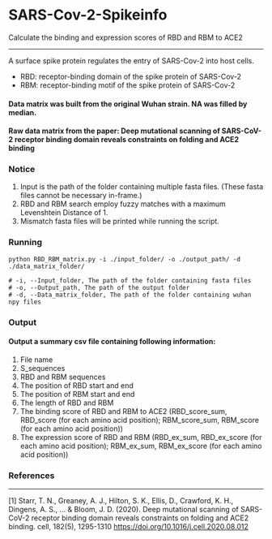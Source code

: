 # SARS-Cov-2-Spikeinfo
Calculate the binding and expression scores of RBD and RBM to ACE2

-----------
A surface spike protein regulates the entry of SARS-Cov-2 into host cells.
* RBD: receptor-binding domain of the spike protein of SARS-Cov-2
* RBM: receptor-binding motif of the spike protein of SARS-Cov-2
#### Data matrix was built from the original Wuhan strain. NA was filled by median. 
#### Raw data matrix from the paper: Deep mutational scanning of SARS-CoV-2 receptor binding domain reveals constraints on folding and ACE2 binding



### Notice
1. Input is the path of the folder containing multiple fasta files. (These fasta files cannot be necessary in-frame.)
2. RBD and RBM search employ fuzzy matches with a maximum Levenshtein Distance of 1.
3. Mismatch fasta files will be printed while running the script.


### Running

```
python RBD_RBM_matrix.py -i ./input_folder/ -o ./output_path/ -d ./data_matrix_folder/

# -i, --Input_folder, The path of the folder containing fasta files
# -o, --Output_path, The path of the output folder
# -d, --Data_matrix_folder, The path of the folder containing wuhan npy files

```

### Output
#### Output a summary csv file containing following information:
1. File name
2. S_sequences
3. RBD and RBM sequences
4. The position of RBD start and end 
5. The position of RBM start and end 
6. The length of RBD and RBM
7. The binding score of RBD and RBM to ACE2 
  (RBD_score_sum, RBD_score (for each amino acid position);
   RBM_score_sum, RBM_score (for each amino acid position))
8. The expression score of RBD and RBM
  (RBD_ex_sum, RBD_ex_score (for each amino acid position);
   RBM_ex_sum, RBM_ex_score (for each amino acid position))


### References
----------

[1] Starr, T. N., Greaney, A. J., Hilton, S. K., Ellis, D., Crawford, K. H., Dingens, A. S., ... & Bloom, J. D. (2020). Deep mutational scanning of SARS-CoV-2 receptor binding domain reveals constraints on folding and ACE2 binding. cell, 182(5), 1295-1310
<https://doi.org/10.1016/j.cell.2020.08.012>
